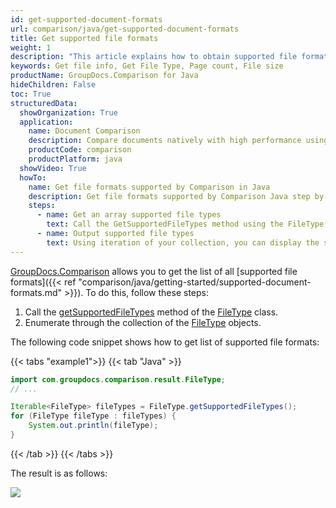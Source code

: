 ```yaml
---
id: get-supported-document-formats
url: comparison/java/get-supported-document-formats
title: Get supported file formats
weight: 1
description: "This article explains how to obtain supported file formats list when viewing documents with GroupDocs.Comparison within your Java applications."
keywords: Get file info, Get File Type, Page count, File size
productName: GroupDocs.Comparison for Java
hideChildren: False
toc: True
structuredData:
  showOrganization: True
  application:
    name: Document Comparison
    description: Compare documents natively with high performance using Java language and GroupDocs.Comparison for Java
    productCode: comparison
    productPlatform: java
  showVideo: True
  howTo:
    name: Get file formats supported by Comparison in Java
    description: Get file formats supported by Comparison Java step by step
    steps:
      - name: Get an array supported file types
        text: Call the GetSupportedFileTypes method using the FileType object. Additional OrderBy method can be sorting rezulting array, it using lambda expression as parameter. And assign the result to a collection with a FileType data type, with the possibility of iteration.
      - name: Output supported file types
        text: Using iteration of your collection, you can display the supported data types, for example, to the console.
---
```


[GroupDocs.Comparison](https://products.groupdocs.com/comparison/java) allows you to get the list of all [supported file formats]({{< ref "comparison/java/getting-started/supported-document-formats.md" >}}). To do this, follow these steps:

1. Call the [getSupportedFileTypes](https://reference.groupdocs.com/comparison/java/com.groupdocs.comparison.result/filetype/#getSupportedFileTypes--) method of the [FileType](https://reference.groupdocs.com/comparison/java/com.groupdocs.comparison.result/filetype/) class.
2. Enumerate through the collection of the [FileType](https://reference.groupdocs.com/comparison/java/com.groupdocs.comparison.result/filetype/) objects.

The following code snippet shows how to get list of supported file formats:

{{< tabs "example1">}}
{{< tab "Java" >}}
```java
import com.groupdocs.comparison.result.FileType;
// ...

Iterable<FileType> fileTypes = FileType.getSupportedFileTypes();
for (FileType fileType : fileTypes) {
    System.out.println(fileType);
}
```
{{< /tab >}}
{{< /tabs >}}

The result is as follows:

![](/comparison/java/images/get-supported-formats.png)
